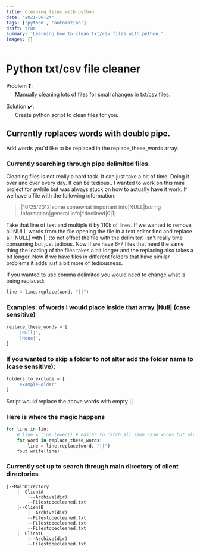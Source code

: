 ```yaml
---
title: Cleaning files with python
date: '2021-06-24'
tags: ['python', 'automation']
draft: true
summary: 'Learning how to clean txt/csv files with python.'
images: []
---
```


# Python txt/csv file cleaner

Problem ❓:  
&nbsp;&nbsp;&nbsp;&nbsp;&nbsp;&nbsp;Manually cleaning lots of files for small changes in txt/csv files.

Solution ✔️:  
&nbsp;&nbsp;&nbsp;&nbsp;&nbsp;&nbsp;Create python script to clean files for you.

## Currently replaces words with double pipe.

Add words you'd like to be replaced in the replace_these_words array.  

### Currently searching through pipe delimited files.  

Cleaning files is not really a hard task. It can just take a bit of time. Doing it over and over every day. It can be tedious..
I wanted to work on this mini project for awhile but was always stuck on how to actually have it work. If we have a file with the following information:

> |10/25/2012|some somewhat important info|NULL|boring information|general info|*declined|0|1|

Take that line of text and multiple it by 110k of lines. If we wanted to remove all NULL words from the file opening the file in a text editor find and replace all |NULL| with || (to not offset the file with the delimiter) isn't really time consuming but just tedious. Now if we have 6-7 files that need the same thing the loading of the files takes a bit longer and the replacing also takes a bit longer. Now if we have files in different folders that have similar problems it adds just a bit more of tediousness.



If you wanted to use comma delimited you would need to change what is being replaced:  
```python
line = line.replace(word, "||")
```

### Examples: of words I would place inside that array |Null| (case sensitive) 

```python
replace_these_words = [
    '|Null|',
    '|None|',
] 
```

### If you wanted to skip a folder to not alter add the folder name to (case sensitive):

```python
folders_to_exclude = [
    'exampleFolder'
]
```

Script would replace the above words with empty ||


### Here is where the magic happens

```python
for line in fin:
    # line = line.lower() # easier to catch all same case words but alters the file output file to lowercase. May or may not want depending on case sensitivity 
    for word in replace_these_words:
        line = line.replace(word, "||")
    fout.write(line)
```

### Currently set up to search through main directory of client directories
    
    |--MainDirectory
        |--ClientA
            |--Archive(dir)
            --Filestobecleaned.txt
        |--ClientB
            |--Archive(dir)
            --Filestobecleaned.txt
            --Filestobecleaned.txt
            --Filestobecleaned.txt
        |--ClientC
            |--Archive(dir)
            --Filestobecleaned.txt